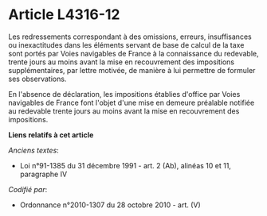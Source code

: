 # Article L4316-12

Les redressements correspondant à des omissions, erreurs, insuffisances ou inexactitudes dans les éléments servant de base de
calcul de la taxe sont portés par Voies navigables de France à la connaissance du redevable, trente jours au moins avant la
mise en recouvrement des impositions supplémentaires, par lettre motivée, de manière à lui permettre de formuler ses
observations.

En l'absence de déclaration, les impositions établies d'office par Voies navigables de France font l'objet d'une mise en
demeure préalable notifiée au redevable trente jours au moins avant la mise en recouvrement des impositions.

**Liens relatifs à cet article**

_Anciens textes_:

  - Loi n°91-1385 du 31 décembre 1991 - art. 2 (Ab), alinéas 10 et 11, paragraphe IV

_Codifié par_:

  - Ordonnance n°2010-1307 du 28 octobre 2010 - art. (V)
